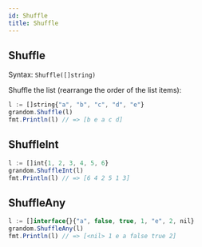 ```yaml
---
id: Shuffle
title: Shuffle
---
```


## Shuffle
Syntax: `Shuffle([]string)`

Shuffle the list (rearrange the order of the list items):
```js
l := []string{"a", "b", "c", "d", "e"}
grandom.Shuffle(l)
fmt.Println(l) // => [b e a c d]
```


## ShuffleInt

```js
l := []int{1, 2, 3, 4, 5, 6}
grandom.ShuffleInt(l)
fmt.Println(l) // => [6 4 2 5 1 3]
```


## ShuffleAny

```js
l := []interface{}{"a", false, true, 1, "e", 2, nil}
grandom.ShuffleAny(l)
fmt.Println(l) // => [<nil> 1 e a false true 2]
```